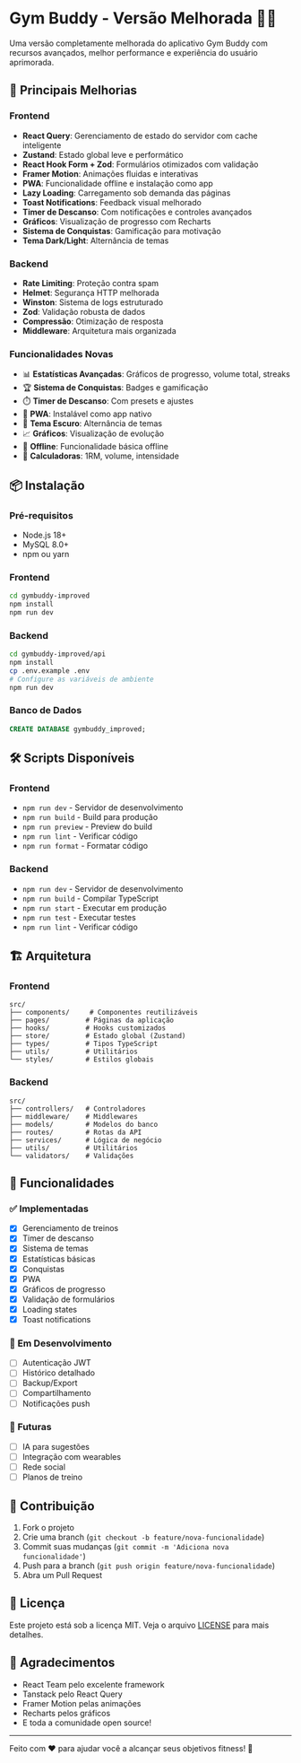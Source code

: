 # Gym Buddy - Versão Melhorada 🏋️‍♂️

Uma versão completamente melhorada do aplicativo Gym Buddy com recursos avançados, melhor performance e experiência do usuário aprimorada.

## 🚀 Principais Melhorias

### Frontend
- **React Query**: Gerenciamento de estado do servidor com cache inteligente
- **Zustand**: Estado global leve e performático
- **React Hook Form + Zod**: Formulários otimizados com validação
- **Framer Motion**: Animações fluidas e interativas
- **PWA**: Funcionalidade offline e instalação como app
- **Lazy Loading**: Carregamento sob demanda das páginas
- **Toast Notifications**: Feedback visual melhorado
- **Timer de Descanso**: Com notificações e controles avançados
- **Gráficos**: Visualização de progresso com Recharts
- **Sistema de Conquistas**: Gamificação para motivação
- **Tema Dark/Light**: Alternância de temas

### Backend
- **Rate Limiting**: Proteção contra spam
- **Helmet**: Segurança HTTP melhorada
- **Winston**: Sistema de logs estruturado
- **Zod**: Validação robusta de dados
- **Compressão**: Otimização de resposta
- **Middleware**: Arquitetura mais organizada

### Funcionalidades Novas
- 📊 **Estatísticas Avançadas**: Gráficos de progresso, volume total, streaks
- 🏆 **Sistema de Conquistas**: Badges e gamificação
- ⏱️ **Timer de Descanso**: Com presets e ajustes
- 📱 **PWA**: Instalável como app nativo
- 🌙 **Tema Escuro**: Alternância de temas
- 📈 **Gráficos**: Visualização de evolução
- 🔄 **Offline**: Funcionalidade básica offline
- 🎯 **Calculadoras**: 1RM, volume, intensidade

## 📦 Instalação

### Pré-requisitos
- Node.js 18+
- MySQL 8.0+
- npm ou yarn

### Frontend
```bash
cd gymbuddy-improved
npm install
npm run dev
```

### Backend
```bash
cd gymbuddy-improved/api
npm install
cp .env.example .env
# Configure as variáveis de ambiente
npm run dev
```

### Banco de Dados
```sql
CREATE DATABASE gymbuddy_improved;
```

## 🛠️ Scripts Disponíveis

### Frontend
- `npm run dev` - Servidor de desenvolvimento
- `npm run build` - Build para produção
- `npm run preview` - Preview do build
- `npm run lint` - Verificar código
- `npm run format` - Formatar código

### Backend
- `npm run dev` - Servidor de desenvolvimento
- `npm run build` - Compilar TypeScript
- `npm run start` - Executar em produção
- `npm run test` - Executar testes
- `npm run lint` - Verificar código

## 🏗️ Arquitetura

### Frontend
```
src/
├── components/     # Componentes reutilizáveis
├── pages/         # Páginas da aplicação
├── hooks/         # Hooks customizados
├── store/         # Estado global (Zustand)
├── types/         # Tipos TypeScript
├── utils/         # Utilitários
└── styles/        # Estilos globais
```

### Backend
```
src/
├── controllers/   # Controladores
├── middleware/    # Middlewares
├── models/        # Modelos do banco
├── routes/        # Rotas da API
├── services/      # Lógica de negócio
├── utils/         # Utilitários
└── validators/    # Validações
```

## 🎯 Funcionalidades

### ✅ Implementadas
- [x] Gerenciamento de treinos
- [x] Timer de descanso
- [x] Sistema de temas
- [x] Estatísticas básicas
- [x] Conquistas
- [x] PWA
- [x] Gráficos de progresso
- [x] Validação de formulários
- [x] Loading states
- [x] Toast notifications

### 🚧 Em Desenvolvimento
- [ ] Autenticação JWT
- [ ] Histórico detalhado
- [ ] Backup/Export
- [ ] Compartilhamento
- [ ] Notificações push

### 🔮 Futuras
- [ ] IA para sugestões
- [ ] Integração com wearables
- [ ] Rede social
- [ ] Planos de treino

## 🤝 Contribuição

1. Fork o projeto
2. Crie uma branch (`git checkout -b feature/nova-funcionalidade`)
3. Commit suas mudanças (`git commit -m 'Adiciona nova funcionalidade'`)
4. Push para a branch (`git push origin feature/nova-funcionalidade`)
5. Abra um Pull Request

## 📄 Licença

Este projeto está sob a licença MIT. Veja o arquivo [LICENSE](LICENSE) para mais detalhes.

## 🙏 Agradecimentos

- React Team pelo excelente framework
- Tanstack pelo React Query
- Framer Motion pelas animações
- Recharts pelos gráficos
- E toda a comunidade open source!

---

Feito com ❤️ para ajudar você a alcançar seus objetivos fitness! 💪